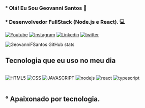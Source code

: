 ###  °  Olá! Eu Sou Geovanni Santos 👋
### ° Desenvolvedor FullStack (Node.js e React). 💻



[![Youtube](https://img.shields.io/badge/YouTube-FF0000?style=for-the-badge&logo=youtube&logoColor=white
)](https://www.youtube.com/channel/UCklb6AVAZnpwPvV7k-Am5vw)
[![Instagram](https://img.shields.io/badge/Instagram-E4405F?style=for-the-badge&logo=instagram&logoColor=white
)](https://www.instagram.com/geovannydynoo/)
[![Linkedin](https://img.shields.io/badge/LinkedIn-0077B5?style=for-the-badge&logo=linkedin&logoColor=white
)](https://www.linkedin.com/in/geovanni-santos-eldynoo/)
[![twitter](https://img.shields.io/badge/Twitter-1DA1F2?style=for-the-badge&logo=twitter&logoColor=white
)](https://twitter.com/GeovanniFSantos)

![GeovanniFSantos GitHub stats](https://github-readme-stats.vercel.app/api?username=GeovanniFSantos&show_icons=true&theme=dracula)

## Tecnologia que eu uso no meu dia

<div style="display: iline_block"><br/>
<img aling="center" alt="HTML5" src="https://img.shields.io/badge/HTML5-E34F26?style=for-the-badge&logo=html5&logoColor=white"/>
<img aling="center" alt="CSS" src="https://img.shields.io/badge/CSS3-1572B6?style=for-the-badge&logo=css3&logoColor=white"/>
<img aling="center" alt="JAVASCRIPT" src="https://img.shields.io/badge/JavaScript-F7DF1E?style=for-the-badge&logo=javascript&logoColor=black"/>
<img aling="center" alt="nodejs" src="https://img.shields.io/badge/Node.js-43853D?style=for-the-badge&logo=node.js&logoColor=white"/>
<img aling="center" alt="react" src="https://img.shields.io/badge/React-20232A?style=for-the-badge&logo=react&logoColor=61DAFB"/>
<img aling="center" alt="typescript" src="https://img.shields.io/badge/TypeScript-007ACC?style=for-the-badge&logo=typescript&logoColor=white"/>
</div><br/>

## ° Apaixonado por tecnologia.
